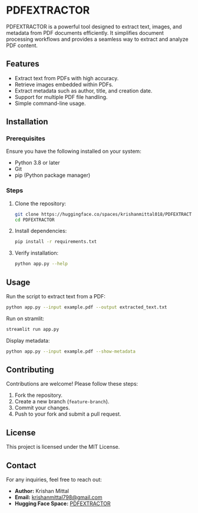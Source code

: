 
# PDFEXTRACTOR

PDFEXTRACTOR is a powerful tool designed to extract text, images, and metadata from PDF documents efficiently. It simplifies document processing workflows and provides a seamless way to extract and analyze PDF content.

## Features
- Extract text from PDFs with high accuracy.
- Retrieve images embedded within PDFs.
- Extract metadata such as author, title, and creation date.
- Support for multiple PDF file handling.
- Simple command-line usage.

## Installation

### Prerequisites
Ensure you have the following installed on your system:
- Python 3.8 or later
- Git
- pip (Python package manager)

### Steps
1. Clone the repository:
   ```sh
   git clone https://huggingface.co/spaces/krishanmittal018/PDFEXTRACTOR
   cd PDFEXTRACTOR
   ```
2. Install dependencies:
   ```sh
   pip install -r requirements.txt
   ```
3. Verify installation:
   ```sh
   python app.py --help
   ```

## Usage
Run the script to extract text from a PDF:
```sh
python app.py --input example.pdf --output extracted_text.txt
```

Run on stramlit:
```sh
streamlit run app.py
```

Display metadata:
```sh
python app.py --input example.pdf --show-metadata
```

## Contributing
Contributions are welcome! Please follow these steps:
1. Fork the repository.
2. Create a new branch (`feature-branch`).
3. Commit your changes.
4. Push to your fork and submit a pull request.

## License
This project is licensed under the MIT License.

## Contact
For any inquiries, feel free to reach out:
- **Author:** Krishan Mittal
- **Email:** krishanmittal798@gmail.com
- **Hugging Face Space:** [PDFEXTRACTOR](https://huggingface.co/spaces/krishanmittal018/PDFEXTRACTOR)




